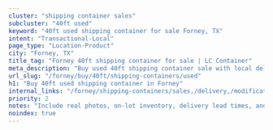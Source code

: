 ```yaml
---
cluster: "shipping container sales"
subcluster: "40ft used"
keyword: "40ft used shipping container for sale Forney, TX"
intent: "Transactional-Local"
page_type: "Location-Product"
city: "Forney, TX"
title_tag: "Forney 40ft shipping container for sale | LC Container"
meta_description: "Buy used 40ft shipping container sale with local delivery in Forney, TX. LC Container — local Since 2003. Request a fast quote today."
url_slug: "/forney/buy/40ft/shipping-containers/used"
h1: "Buy 40ft used shipping container in Forney"
internal_links: "/forney/shipping-containers/sales,/delivery,/modifications"
priority: 2
notes: "Include real photos, on-lot inventory, delivery lead times, and financing info."
noindex: true
---
```


<!-- TODO: Add unique city/inventory copy, images, and internal links here. -->
